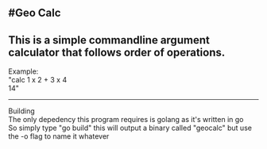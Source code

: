 #Geo Calc
---
This is a simple commandline argument calculator that follows order of operations.   
---  
Example:   
"calc 1 x 2 + 3 x 4   
14"

---
Building   
The only depedency this program requires is golang as it's written in go  
So simply type "go build" this will output a binary called "geocalc" but use the -o flag to name it whatever 
